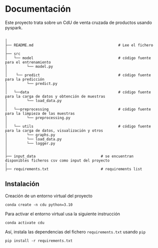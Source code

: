 # Documentación

Este proyecto trata sobre un CdU de venta cruzada de productos usando pyspark.

```

│
├── README.md                                       # Lee el fichero                             
│                              
├── src  
│   └── model                                       # código fuente para el entrenamiento
│         └── model.py                             
│
│    └── predict                                    # código fuente para la predicción
│         └── predict.py
│
│   └──data                                         # código fuente para la carga de datos y obtención de muestras
│         └── load_data.py      
│
│   └──preprocessing                                # código fuente para la limpieza de las muestras
│         └── preprocessing.py                           
│
│   └── utils                                       # código fuente para la carga de datos, visualización y otros 
│         └── graphs.py                           
│         └── load_data.py
│         └── logger.py                           
│
│
├── input_data                              # se encuentran disponibles ficheros csv como input del proyecto 
│  
├── requirements.txt                        # requirements list

```

## Instalación

Creación de un entorno virtual del proyecto

```
conda create -n cdu python=3.10
```

Para activar el entorno virtual usa la siguiente instrucción

```
conda activate cdu
```

Así, instala las dependencias del fichero `requirements.txt` usando `pip`

```
pip install -r requirements.txt
```

